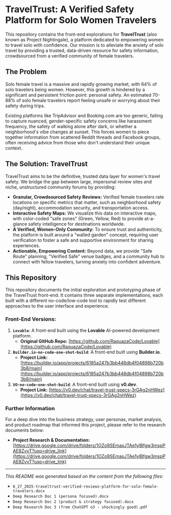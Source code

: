 # TravelTrust: A Verified Safety Platform for Solo Women Travelers

This repository contains the front-end explorations for **TravelTrust** (also known as Project Nightingale), a platform dedicated to empowering women to travel solo with confidence. Our mission is to alleviate the anxiety of solo travel by providing a trusted, data-driven resource for safety information, crowdsourced from a verified community of female travelers.

## The Problem

Solo female travel is a massive and rapidly growing market, with 84% of solo travelers being women. However, this growth is hindered by a significant and persistent friction point: personal safety. An estimated 70-88% of solo female travelers report feeling unsafe or worrying about their safety during trips.

Existing platforms like TripAdvisor and Booking.com are too generic, failing to capture nuanced, gender-specific safety concerns like harassment frequency, the safety of walking alone after dark, or whether a neighborhood's vibe changes at sunset. This forces women to piece together information from scattered Reddit threads and Facebook groups, often receiving advice from those who don't understand their unique context.

## The Solution: TravelTrust

TravelTrust aims to be the definitive, trusted data layer for women's travel safety. We bridge the gap between large, impersonal review sites and niche, unstructured community forums by providing:

* **Granular, Crowdsourced Safety Reviews:** Verified female travelers rate locations on specific metrics that matter, such as neighborhood safety (day/night), accommodation security, and transportation access.
* **Interactive Safety Maps:** We visualize this data on interactive maps, with color-coded "safe zones" (Green, Yellow, Red) to provide at-a-glance safety intelligence for destinations worldwide.
* **A Verified, Women-Only Community:** To ensure trust and authenticity, the platform is built around a "walled garden" concept, requiring user verification to foster a safe and supportive environment for sharing experiences.
* **Actionable, Empowering Content:** Beyond data, we provide "Safe Route" planning, "Verified Safe" venue badges, and a community hub to connect with fellow travelers, turning anxiety into confident adventure.

## This Repository

This repository documents the initial exploration and prototyping phase of the TravelTrust front-end. It contains three separate implementations, each built with a different no-code/low-code tool to rapidly test different approaches to the user interface and experience.

### Front-End Versions:

1.  **`Lovable`**: A front-end built using the **Lovable** AI-powered development platform.
    * **Original GitHub Repo:** [https://github.com/RaquazaCode/Lovable](https://github.com/RaquazaCode/Lovable)
2.  **`Builder.io-no-code-one-shot-build`**: A front-end built using **Builder.io**.
    * **Project Link:** [https://builder.io/app/projects/6185a247b3bb448db4f04898b720b3b8/main](https://builder.io/app/projects/6185a247b3bb448db4f04898b720b3b8/main)
3.  **`VO-no-code-one-shot-build`**: A front-end built using **v0.dev**.
    * **Project Link:** [https://v0.dev/chat/travel-trust-specs-3rGAg2nHWez](https://v0.dev/chat/travel-trust-specs-3rGAg2nHWez)

### Further Information

For a deep dive into the business strategy, user personas, market analysis, and product roadmap that informed this project, please refer to the research documents below:

* **Project Research & Documentation:** [https://drive.google.com/drive/folders/1OZo9SEmasJTAe1ylBfgw3mspPAE8ZvvT?usp=drive_link](https://drive.google.com/drive/folders/1OZo9SEmasJTAe1ylBfgw3mspPAE8ZvvT?usp=drive_link)

---
*This README was generated based on the content from the following files:*
* `6_27_2025-traveltrust-verified-reviews-platform-for-solo-female-travelers.docx`
* `Deep Research Doc 1 (persona focused).docx`
* `Deep Research Doc 2 (product & strategy focused).docx`
* `Deep Research Doc 3 (from ChatGPT o3 - shockingly good).pdf`
